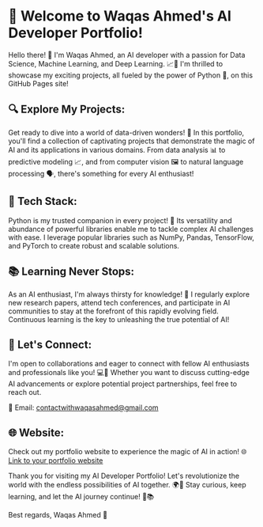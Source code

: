 # 🚀 Welcome to Waqas Ahmed's AI Developer Portfolio! 

Hello there! 👋 I'm Waqas Ahmed, an AI developer with a passion for Data Science, Machine Learning, and Deep Learning. 📈🧠 I'm thrilled to showcase my exciting projects, all fueled by the power of Python 🐍, on this GitHub Pages site!

## 🔍 Explore My Projects:
Get ready to dive into a world of data-driven wonders! 🌟 In this portfolio, you'll find a collection of captivating projects that demonstrate the magic of AI and its applications in various domains. From data analysis 📊 to predictive modeling 📈, and from computer vision 🖼️ to natural language processing 🗣️, there's something for every AI enthusiast!

## 🧰 Tech Stack:
Python is my trusted companion in every project! 🐍 Its versatility and abundance of powerful libraries enable me to tackle complex AI challenges with ease. I leverage popular libraries such as NumPy, Pandas, TensorFlow, and PyTorch to create robust and scalable solutions.

## 📚 Learning Never Stops:
As an AI enthusiast, I'm always thirsty for knowledge! 🚰 I regularly explore new research papers, attend tech conferences, and participate in AI communities to stay at the forefront of this rapidly evolving field. Continuous learning is the key to unleashing the true potential of AI!

## 💬 Let's Connect:
I'm open to collaborations and eager to connect with fellow AI enthusiasts and professionals like you! 💻🤝 Whether you want to discuss cutting-edge AI advancements or explore potential project partnerships, feel free to reach out.

💬 Email: [contactwithwaqasahmed@gmail.com](contactwithwaqasahmed@gmail.com)

## 🌐 Website:
Check out my portfolio website to experience the magic of AI in action! 🌐
[Link to your portfolio website](https://waqasahmedbasharat.github.io/)

Thank you for visiting my AI Developer Portfolio! Let's revolutionize the world with the endless possibilities of AI together. 🌍🤖 Stay curious, keep learning, and let the AI journey continue! 🚀📚

Best regards,
Waqas Ahmed 🙌
